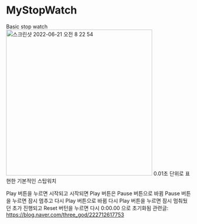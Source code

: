# MyStopWatch
Basic stop watch
<img width="397" alt="스크린샷 2022-06-21 오전 8 22 54" src="https://user-images.githubusercontent.com/90740892/174688286-d9099b36-39a5-4dfa-a211-e20b242ed387.png">
0.01초 단위로 표현한 기본적인 스탑워치


Play 버튼을 누르면 시작되고
시작되면 Play 버튼은 Pause 버튼으로 바뀜
Pause 버튼을 누르면 잠시 멈추고 다시 Play 버튼으로 바뀜
다시 Play 버튼을 누르면 잠시 멈춰뒀던 초가 진행되고
Reset 버턴을 누르면 다시 0:00.00 으로 초기화됨
관련글: https://blog.naver.com/three_god/222712617753

